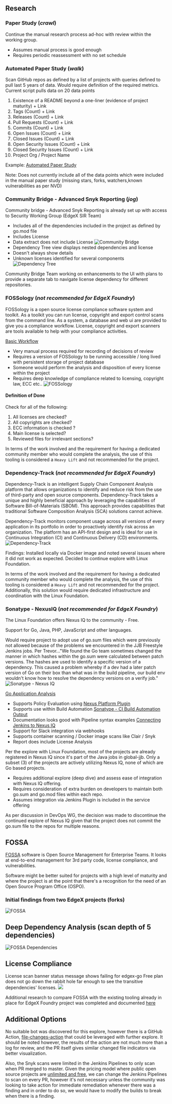 ## Research
### Paper Study (_crawl_)
Continue the manual research process ad-hoc with review within the working group.
 - Assumes manual process is good enough 
 - Requires periodic reassessment with no set schedule

### Automated Paper Study (_walk_)

Scan GitHub repos as defined by a list of projects with queries defined to pull last 5 years of data.  Would require definition of the required metrics.  
Current script pulls data on 20 data points
1. Existence of a README beyond a one-liner (evidence of project maturity) + Link
2. Tags (Count) + Link
3. Releases (Count) + Link
4. Pull Requests (Count) + Link
5. Commits (Count) + Link
6. Open Issues (Count) + Link
7. Closed Issues (Count) + Link
8. Open Security Issues (Count) + Link
9. Closed Security Issues (Count) + Link
10. Project Org / Project Name

Example: [Automated Paper Study][14]

Note: Does not currently include all of the data points which were included in the manual paper study (missing stars, forks, watchers,known vulnerabilities as per NVD)

### Community Bridge - Advanced Snyk Reporting (_jog_)

Community bridge - Advanced Snyk Reporting is already set up with access to Security Working Group (EdgeX SIR Team)
 - Includes all of the dependencies included in the project as defined by go.mod file
 - Includes License 
 - Data extract does not include License
![Community Bridge](/images/cb-snyk.png)
 - Dependency Tree view displays nested dependencies and license
 - Doesn't always show details
 - Unknown licenses identified for several components
 ![Dependency Tree](/images/cb-snyk-deptree.png) 

Community Bridge Team working on enhancements to the UI with plans to provide a separate tab to navigate license dependency for different repositories.

### FOSSology (_not recommended for EdgeX Foundry_)
FOSSology is a open source license compliance software system and toolkit. As a toolkit you can run license, copyright and export control scans from the command line. As a system, a database and web ui are provided to give you a compliance workflow. License, copyright and export scanners are tools available to help with your compliance activities.

[Basic Workflow](https://www.fossology.org/get-started/basic-workflow/) 
 - Very manual process required for recording of decisions of review
 - Requires a version of FOSSology to be running accessible / long lived with persistent storage of project database
 - Someone would perform the analysis and disposition of every license within the project
 - Requires deep knowledge of compliance related to licensing, copyright law, ECC etc..
 ![FOSSology](/images/fossology.png)

#### Definition of Done
Check for all of the following:
1. All licenses are checked?
2. All copyrights are checked?
3. ECC information is checked ?
4. Main license is selected?
5. Reviewed files for irrelevant sections?

In terms of the work involved and the requirement for having a dedicated community member who would complete the analysis, the use of this tooling is considered a `Heavy Lift` and not recommended for the project.

### Dependency-Track (_not recommended for EdgeX Foundry_)
Dependency-Track is an intelligent Supply Chain Component Analysis platform that allows organizations to identify and reduce risk from the use of third-party and open source components. Dependency-Track takes a unique and highly beneficial approach by leveraging the capabilities of Software Bill-of-Materials (SBOM). This approach provides capabilities that traditional Software Composition Analysis (SCA) solutions cannot achieve.

Dependency-Track monitors component usage across all versions of every application in its portfolio in order to proactively identify risk across an organization. The platform has an API-first design and is ideal for use in Continuous Integration (CI) and Continuous Delivery (CD) environments.
![Dependency-Track](/images/dependency-track.png)

Findings: Installed locally via Docker image and noted several issues where it did not work as expected.  Decided to continue explore with Linux Foundation.

In terms of the work involved and the requirement for having a dedicated community member who would complete the analysis, the use of this tooling is considered a `Heavy Lift` and not recommended for the project.
Additionally, this solution would require dedicated infrastructure and coordination with the Linux Foundation.  

### Sonatype - NexusIQ (_not recommended for EdgeX Foundry_)
The Linux Foundation offers Nexus IQ to the community - Free. 

Support for Go, Java, PHP, JavaScript and other languages.

Would require project to adopt use of go.sum files which were previously not allowed because of the problems we encountered in the JJB Freestyle Jenkins jobs.  Per Trevor..."We found the Go team sometimes changed the manner in which hashes within the go.sum were calculated between patch versions. The hashes are used to identify a specific version of a dependency. This caused a problem whereby if a dev had a later patch version of Go on their box than what was in the build pipeline, our build env wouldn't know how to resolve the dependency versions on a verify job."
![Sonatype - Nexus IQ](/images/sonatype.png)


[Go Application Analysis](https://help.sonatype.com/iqserver/analysis/go-application-analysis)


 - Supports Policy Evaluation using [Nexus Platform Plugin][11]
 - Supports use within Build Automation [Sonatype - CI Build Automation Output][12]
 - Documentation looks good with Pipeline syntax examples [Connecting Jenkins to Nexus IQ][13]
 - Support for Slack integration via webhooks
 - Supports container scanning / Docker image scans like Clair / Snyk
 - Report does include License Analysis 

Per the explore with Linux Foundation, most of the projects are already registered in Nexus IQ since it's part of the Java jobs in global-jjb.  Only a subset (3) of the projects are actively utilizing Nexus IQ, none of which are Go based projects.
 - Requires additional explore (deep dive) and assess ease of integration with Nexus IQ offering.
 - Requires consideration of extra burden on developers to maintain both go.sum and go.mod files within each repo.
 - Assumes integration via Jenkins Plugin is included in the service offering

As per discussion in DevOps WG, the decision was made to discontinue the continued explore of Nexus IQ given that the project does not commit the go.sum file to the repos for multiple reasons.

## FOSSA
[FOSSA][23] software is Open Source Management for Enterprise Teams.  It looks at end-to-end management for 3rd party code, license compliance, and vulnerabilities.

Software might be better suited for projects with a high level of maturity and where the project is at the point that there's a recognition for the need of an Open Source Program Office (OSPO).

### Initial findings from two EdgeX projects (forks)
![FOSSA](/images/fossa-dashboard.png)

## Deep Dependency Analysis (scan depth of 5 dependencies)
![FOSSA Dependencies](/images/fossa-dependencies.png)

## License Compliance
License scan banner status message shows failing for edgex-go
Free plan does not go down the rabbit hole far enough to see the transitive dependencies' licenses.
![](/images/fossa-licenses-edgex-go.png)

Additional research to compare FOSSA with the existing tooling already in place for EdgeX Foundry project was completed and documented [here](comparison-tools.md)



## Additional Options
No suitable bot was discovered for this explore, however there is a GitHub Action, [file-changes-action][21] that could be leveraged with further explore.  It should be noted however, the results of the action are not much more than a log for review, and the PR itself gives similar changed file indicators via better visualization.

Also, the Snyk scans were limited in the Jenkins Pipelines to only scan when PR merged to master.  Given the pricing model where public open source projects are [unlimited and free][22], we can change the Jenkins Pipelines to scan on every PR, however it's not necessary unless the community was looking to take action for immediate remediation whenever there was a finding and in order to do so, we would have to modify the builds to break when there is a finding.

[1]: https://www.fossology.org/ "Fossology"

[2]: https://owasp.org/www-project-dependency-track/ "Dependency Track" 

[3]: https://www.sonatype.com/press-release-blog/sonatype-goes-long-with-godelivers-fully-automated-security-solution-for-fast-growing-programming-language "Sonatype - Nexus IQ"

[4]: https://www.sonatype.com/hubfs/eBooks/AHC_Guide.pdf

[5]: https://guides.sonatype.com/repo3/technical-guides/go-dependencies-nxrm3/

[6]: https://www.sonatype.com/depshield

[7]: https://ossindex.sonatype.org/

[8]: https://github.com/sonatype-nexus-community/nancy

[9]: https://goalie.dev/

[10]: https://securitylab.github.com/tools/codeql](https://securitylab.github.com/tools/codeql) "CloudQL"

[11]: https://vimeo.com/213230554/cf3893517c

[12]: https://travis-ci.org/github/sonatype-nexus-community/intentionally-vulnerable-golang-project/builds/490260408

[13]: https://help.sonatype.com/integrations/nexus-and-continuous-integration/nexus-platform-plugin-for-jenkins#NexusPlatformPluginforJenkins-ConnectingJenkinstoIQServer

[14]: paper-study.md

[15]: https://github.com/edgexfoundry/edgex-go/issues/1947

[16]: nancy-scan-device-camera-go.md

[17]: https://openhub.net

[18]: https://nvd.nist.gov/vuln/search

[19]: https://support.snyk.io/hc/en-us/categories/360000456217-Snyk-CLI

[20]: https://jeremylong.github.io/DependencyCheck/dependency-check-cli/index.html

[21]: https://github.com/marketplace/actions/file-changes-action

[22]: https://support.snyk.io/hc/en-us/articles/360000897917-What-counts-as-a-test-

[23]: https://fossa.com 
